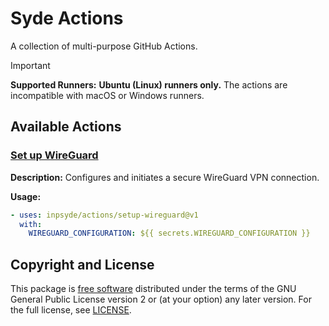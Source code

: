# Syde Actions

A collection of multi-purpose GitHub Actions.

> [!IMPORTANT]  
> **Supported Runners:** **Ubuntu (Linux) runners only.** The actions are incompatible with macOS or
> Windows runners.

## Available Actions

### [Set up WireGuard](./setup-wireguard/README.md)

**Description:** Configures and initiates a secure WireGuard VPN connection.

**Usage:**

```yml
- uses: inpsyde/actions/setup-wireguard@v1
  with:
    WIREGUARD_CONFIGURATION: ${{ secrets.WIREGUARD_CONFIGURATION }}
```

## Copyright and License

This package is [free software](https://www.gnu.org/philosophy/free-sw.en.html) distributed under
the terms of the GNU General Public License version 2 or (at your option) any later version. For the
full license, see [LICENSE](./LICENSE).
